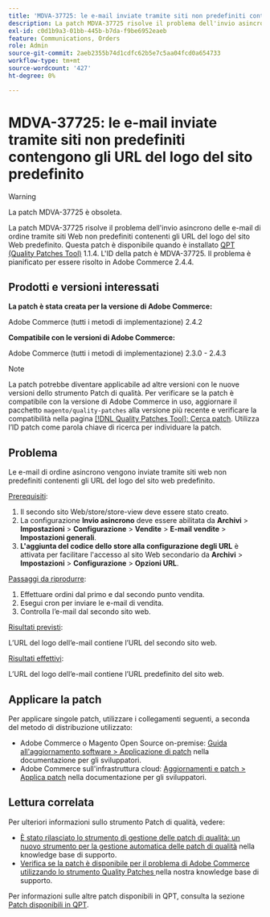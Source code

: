 ```yaml
---
title: 'MDVA-37725: le e-mail inviate tramite siti non predefiniti contengono gli URL del logo del sito predefinito'
description: La patch MDVA-37725 risolve il problema dell'invio asincrono delle e-mail di ordine tramite siti Web non predefiniti contenenti gli URL del logo del sito Web predefinito.
exl-id: c0d1b9a3-01bb-445b-b7da-f9be6952eaeb
feature: Communications, Orders
role: Admin
source-git-commit: 2aeb2355b74d1cdfc62b5e7c5aa04fcd0a654733
workflow-type: tm+mt
source-wordcount: '427'
ht-degree: 0%

---
```


# MDVA-37725: le e-mail inviate tramite siti non predefiniti contengono gli URL del logo del sito predefinito

>[!WARNING]
>
> La patch MDVA-37725 è obsoleta.

La patch MDVA-37725 risolve il problema dell&#39;invio asincrono delle e-mail di ordine tramite siti Web non predefiniti contenenti gli URL del logo del sito Web predefinito. Questa patch è disponibile quando è installato [QPT (Quality Patches Tool)](https://experienceleague.adobe.com/it/docs/commerce-operations/upgrade-guide/patches/overview) 1.1.4. L&#39;ID della patch è MDVA-37725. Il problema è pianificato per essere risolto in Adobe Commerce 2.4.4.

## Prodotti e versioni interessati

**La patch è stata creata per la versione di Adobe Commerce:**

Adobe Commerce (tutti i metodi di implementazione) 2.4.2

**Compatibile con le versioni di Adobe Commerce:**

Adobe Commerce (tutti i metodi di implementazione) 2.3.0 - 2.4.3

>[!NOTE]
>
>La patch potrebbe diventare applicabile ad altre versioni con le nuove versioni dello strumento Patch di qualità. Per verificare se la patch è compatibile con la versione di Adobe Commerce in uso, aggiornare il pacchetto `magento/quality-patches` alla versione più recente e verificare la compatibilità nella pagina [[!DNL Quality Patches Tool]: Cerca patch](https://experienceleague.adobe.com/tools/commerce-quality-patches/index.html?lang=it). Utilizza l’ID patch come parola chiave di ricerca per individuare la patch.

## Problema

Le e-mail di ordine asincrono vengono inviate tramite siti web non predefiniti contenenti gli URL del logo del sito web predefinito.

<u>Prerequisiti</u>:

1. Il secondo sito Web/store/store-view deve essere stato creato.
1. La configurazione **Invio asincrono** deve essere abilitata da **Archivi** > **Impostazioni** > **Configurazione** > **Vendite** > **E-mail vendite** > **Impostazioni generali**.
1. **L&#39;aggiunta del codice dello store alla configurazione degli URL** è attivata per facilitare l&#39;accesso al sito Web secondario da **Archivi** > **Impostazioni** > **Configurazione** > **Opzioni URL**.

<u>Passaggi da riprodurre</u>:

1. Effettuare ordini dal primo e dal secondo punto vendita.
1. Esegui cron per inviare le e-mail di vendita.
1. Controlla l’e-mail dal secondo sito web.

<u>Risultati previsti</u>:

L’URL del logo dell’e-mail contiene l’URL del secondo sito web.

<u>Risultati effettivi</u>:

L’URL del logo dell’e-mail contiene l’URL predefinito del sito web.

## Applicare la patch

Per applicare singole patch, utilizzare i collegamenti seguenti, a seconda del metodo di distribuzione utilizzato:

* Adobe Commerce o Magento Open Source on-premise: [Guida all&#39;aggiornamento software > Applicazione di patch](https://experienceleague.adobe.com/it/docs/commerce-operations/tools/quality-patches-tool/usage) nella documentazione per gli sviluppatori.
* Adobe Commerce sull&#39;infrastruttura cloud: [Aggiornamenti e patch > Applica patch](https://experienceleague.adobe.com/it/docs/commerce-cloud-service/user-guide/develop/upgrade/apply-patches) nella documentazione per gli sviluppatori.

## Lettura correlata

Per ulteriori informazioni sullo strumento Patch di qualità, vedere:

* [È stato rilasciato lo strumento di gestione delle patch di qualità: un nuovo strumento per la gestione automatica delle patch di qualità](/help/announcements/adobe-commerce-announcements/magento-quality-patches-released-new-tool-to-self-serve-quality-patches.md) nella knowledge base di supporto.
* [Verifica se la patch è disponibile per il problema di Adobe Commerce utilizzando lo strumento Quality Patches ](/help/support-tools/patches-available-in-qpt-tool/check-patch-for-magento-issue-with-magento-quality-patches.md) nella nostra knowledge base di supporto.

Per informazioni sulle altre patch disponibili in QPT, consulta la sezione [Patch disponibili in QPT](https://support.magento.com/hc/en-us/sections/360010506631-Patches-available-in-QPT-tool-).
